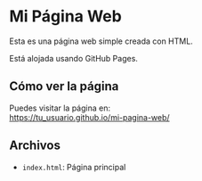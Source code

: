 # Mi Página Web

Esta es una página web simple creada con HTML.

Está alojada usando GitHub Pages.

## Cómo ver la página

Puedes visitar la página en:  
https://tu_usuario.github.io/mi-pagina-web/

## Archivos

- `index.html`: Página principal
